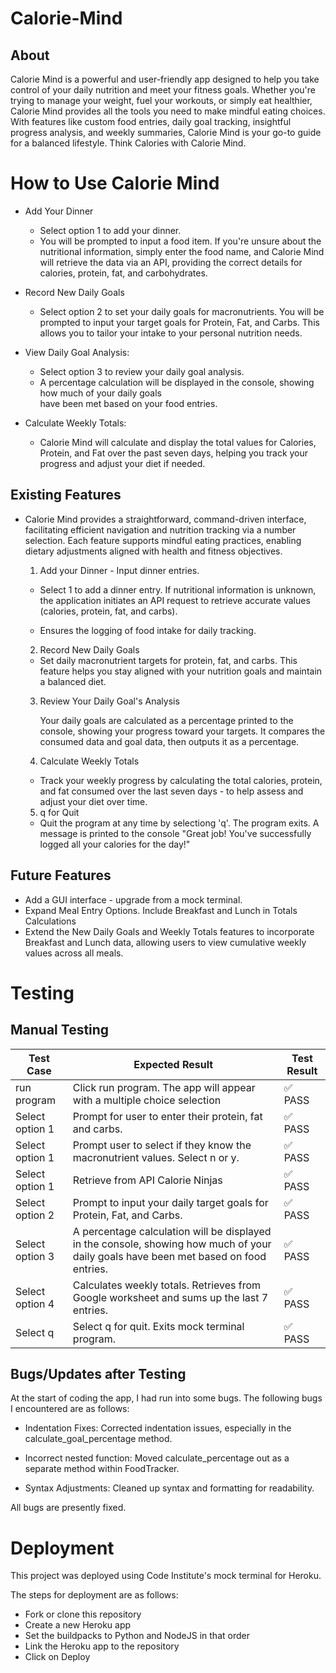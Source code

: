 # Calorie-Mind

## About

Calorie Mind is a powerful and user-friendly app designed to help you take control of your daily nutrition and meet your fitness goals. Whether you're trying to manage your weight, fuel your workouts, or simply eat healthier, Calorie Mind provides all the tools you need to make mindful eating choices. With features like custom food entries, daily goal tracking, insightful progress analysis, and weekly summaries, Calorie Mind is your go-to guide for a balanced lifestyle. Think Calories with Calorie Mind.

 # How to Use Calorie Mind

- Add Your Dinner
    - Select option 1 to add your dinner.
    - You will be prompted to input a food item. If you're unsure about the nutritional information, simply enter the food name, and Calorie Mind will retrieve the data via an API, providing the correct details for calories, protein, fat, and carbohydrates.

- Record New Daily Goals
    - Select option 2 to set your daily goals for macronutrients.
      You will be prompted to input your target goals for Protein, Fat, and Carbs. This allows you to tailor your intake to your personal nutrition needs. 

- View Daily Goal Analysis:
    - Select option 3 to review your daily goal analysis.
    - A percentage calculation will be displayed in the console, showing how much of your daily goals   
      have been met based on your food entries.

- Calculate Weekly Totals:
    - Calorie Mind will calculate and display the total values for Calories, Protein, and Fat over the past seven days, helping you track your progress and adjust your diet if needed.
              
## Existing Features

- Calorie Mind provides a straightforward, command-driven interface, facilitating efficient navigation and nutrition tracking via a number selection. Each feature supports mindful eating practices, enabling dietary adjustments aligned with health and fitness objectives.

    1. Add your Dinner - Input dinner entries.
    
    - Select 1 to add a dinner entry. If nutritional information is unknown, the application initiates an API request to retrieve accurate values (calories, protein, fat, and carbs).
    
    - Ensures the logging of food intake for daily tracking.    

     2. Record New Daily Goals
    
    - Set daily macronutrient targets for protein, fat, and carbs. This feature helps you stay aligned 
      with your nutrition goals and maintain a balanced diet.

     3. Review Your Daily Goal's Analysis

        Your daily goals are calculated as a percentage printed to the console, showing your progress toward your targets. It compares the consumed data and goal data, then outputs it as a percentage.

     4. Calculate Weekly Totals

     - Track your weekly progress by calculating the total calories, protein, and fat consumed over the last seven days - to help assess and adjust your diet over time.

     5. q for Quit

     - Quit the program at any time by selectiong 'q'. The program exits.
       A message is printed to the console "Great job! You've successfully logged all your calories for the day!"   


## Future Features

- Add a GUI interface - upgrade from a mock terminal.
- Expand Meal Entry Options. Include Breakfast and Lunch in Totals Calculations
- Extend the New Daily Goals and Weekly Totals features to incorporate Breakfast and Lunch data, allowing users to view cumulative 
  weekly values across all meals.

# Testing

## Manual Testing


| Test Case                         | Expected Result                                                                     | Test Result |
|-----------------------------------|-----------------------------------------------------------------------              |-------------|
| run program                       | Click run program.  The app will appear with a multiple choice selection            | ✅ PASS          |
| Select option 1                   | Prompt for user to enter their protein, fat and carbs.                              | ✅ PASS          |
| Select option 1                   | Prompt user to select if they know the macronutrient values. Select n or y.                                                                                                                        | ✅ PASS          |
| Select option 1                   | Retrieve from API Calorie Ninjas                                                    | ✅ PASS          |                                
| Select option 2                   | Prompt to input your daily target goals for Protein, Fat, and Carbs.                                                                                                                    | ✅ PASS          |
| Select option 3                   | A percentage calculation will be displayed in the console, showing how much of your daily goals   have been met based on food entries.                                                                                      | ✅ PASS          |                       
| Select option 4                   | Calculates weekly totals. Retrieves from Google worksheet and sums up the last 7 entries.                                                                                                                  | ✅ PASS          |                           
| Select q                          | Select q for quit. Exits mock terminal program.                                     | ✅ PASS          |

## Bugs/Updates after Testing

At the start of coding the app, I had run into some bugs. The following bugs I encountered are as follows:

- Indentation Fixes: Corrected indentation issues, especially in the calculate_goal_percentage method.

- Incorrect nested function:  Moved calculate_percentage out as a separate method within FoodTracker.

- Syntax Adjustments: Cleaned up syntax and formatting for readability.

All bugs are presently fixed.

# Deployment
This project was deployed using Code Institute's mock terminal for Heroku.

The steps for deployment are as follows:
- Fork or clone this repository
- Create a new Heroku app
- Set the buildpacks to Python and NodeJS in that order
- Link the Heroku app to the repository
- Click on Deploy
